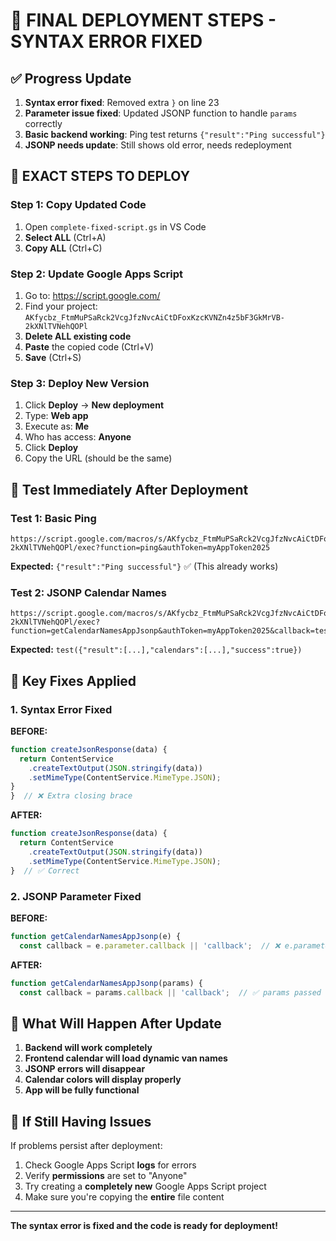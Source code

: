 # 🎯 FINAL DEPLOYMENT STEPS - SYNTAX ERROR FIXED

## ✅ Progress Update
1. **Syntax error fixed**: Removed extra `}` on line 23
2. **Parameter issue fixed**: Updated JSONP function to handle `params` correctly  
3. **Basic backend working**: Ping test returns `{"result":"Ping successful"}`
4. **JSONP needs update**: Still shows old error, needs redeployment

## 🚀 EXACT STEPS TO DEPLOY

### Step 1: Copy Updated Code
1. Open `complete-fixed-script.gs` in VS Code
2. **Select ALL** (Ctrl+A)
3. **Copy ALL** (Ctrl+C)

### Step 2: Update Google Apps Script  
1. Go to: https://script.google.com/
2. Find your project: `AKfycbz_FtmMuPSaRck2VcgJfzNvcAiCtDFoxKzcKVNZn4z5bF3GkMrVB-2kXNlTVNehQOPl`
3. **Delete ALL existing code**
4. **Paste** the copied code (Ctrl+V)
5. **Save** (Ctrl+S)

### Step 3: Deploy New Version
1. Click **Deploy** → **New deployment**
2. Type: **Web app**
3. Execute as: **Me** 
4. Who has access: **Anyone**
5. Click **Deploy**
6. Copy the URL (should be the same)

## 🧪 Test Immediately After Deployment

### Test 1: Basic Ping
```
https://script.google.com/macros/s/AKfycbz_FtmMuPSaRck2VcgJfzNvcAiCtDFoxKzcKVNZn4z5bF3GkMrVB-2kXNlTVNehQOPl/exec?function=ping&authToken=myAppToken2025
```
**Expected:** `{"result":"Ping successful"}` ✅ (This already works)

### Test 2: JSONP Calendar Names  
```
https://script.google.com/macros/s/AKfycbz_FtmMuPSaRck2VcgJfzNvcAiCtDFoxKzcKVNZn4z5bF3GkMrVB-2kXNlTVNehQOPl/exec?function=getCalendarNamesAppJsonp&authToken=myAppToken2025&callback=test
```
**Expected:** `test({"result":[...],"calendars":[...],"success":true})`

## 🔧 Key Fixes Applied

### 1. Syntax Error Fixed
**BEFORE:**
```javascript
function createJsonResponse(data) {
  return ContentService
    .createTextOutput(JSON.stringify(data))
    .setMimeType(ContentService.MimeType.JSON);
}
}  // ❌ Extra closing brace
```

**AFTER:**  
```javascript
function createJsonResponse(data) {
  return ContentService
    .createTextOutput(JSON.stringify(data))
    .setMimeType(ContentService.MimeType.JSON);
}  // ✅ Correct
```

### 2. JSONP Parameter Fixed
**BEFORE:**
```javascript
function getCalendarNamesAppJsonp(e) {
  const callback = e.parameter.callback || 'callback';  // ❌ e.parameter undefined
```

**AFTER:**
```javascript
function getCalendarNamesAppJsonp(params) {
  const callback = params.callback || 'callback';  // ✅ params passed correctly
```

## 🎉 What Will Happen After Update

1. **Backend will work completely**
2. **Frontend calendar will load dynamic van names**
3. **JSONP errors will disappear**
4. **Calendar colors will display properly**
5. **App will be fully functional**

## 🚨 If Still Having Issues

If problems persist after deployment:
1. Check Google Apps Script **logs** for errors
2. Verify **permissions** are set to "Anyone"
3. Try creating a **completely new** Google Apps Script project
4. Make sure you're copying the **entire** file content

---

**The syntax error is fixed and the code is ready for deployment!**
